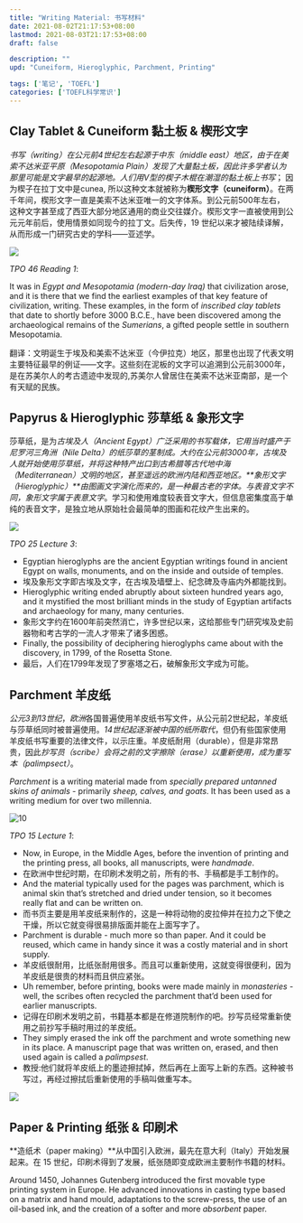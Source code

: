 ```yaml
---
title: "Writing Material: 书写材料"
date: 2021-08-02T21:17:53+08:00
lastmod: 2021-08-03T21:17:53+08:00
draft: false

description: ""
upd: "Cuneiform, Hieroglyphic, Parchment, Printing"

tags: ['笔记', 'TOEFL']
categories: ['TOEFL科学常识']
---
```


## Clay Tablet & Cuneiform 黏土板 & 楔形文字

*书写（writing）*在公元前4世纪左右起源于*中东（middle east）*地区，由于在*美索不达米亚平原（Mesopotamia Plain）*发现了大量黏土板，因此许多学者认为那里可能是文字最早的起源地。人们用V型的楔子木棍在潮湿的*黏土板上书写*； 因为楔子在拉丁文中是cunea, 所以这种文本就被称为**楔形文字（cuneiform）**。在两千年间，楔形文字一直是美索不达米亚唯一的文字体系。到公元前500年左右， 这种文字甚至成了西亚大部分地区通用的商业交往媒介。楔形文字一直被使用到公元元年前后，使用情景如同现今的拉丁文。后失传，19 世纪以来才被陆续译解，从而形成一门研究古史的学科——亚述学。

![](https://cdn.jsdelivr.net/gh/henrywu97/FigBed@master/Figs/20210816174035.jpg)

*TPO 46 Reading 1*:

It was in *Egypt and Mesopotamia (modern-day Iraq)* that civilization arose, and it is there that we find the earliest examples of that key feature of civilization, writing. These examples, in the form of *inscribed clay tablets* that date to shortly before 3000 B.C.E., have been discovered among the archaeological remains of the *Sumerians*, a gifted people settle in southern Mesopotamia.

翻译：文明诞生于埃及和美索不达米亚（今伊拉克）地区，那里也出现了代表文明主要特征最早的例证——文字。这些刻在泥板的文字可以追溯到公元前3000年，是在苏美尔人的考古遗迹中发现的,苏美尔人曾居住在美索不达米亚南部，是一个有天赋的民族。

## Papyrus & Hieroglyphic 莎草纸 & 象形文字

莎草纸，是为*古埃及人（Ancient Egypt）*广泛采用的书写载体，它用当时盛产于*尼罗河三角洲（Nile Delta）*的纸莎草的茎制成。大约在公元前3000年，古埃及人就开始使用莎草纸，并将这种特产出口到古希腊等古代地中海（Mediterranean）文明的地区，甚至遥远的欧洲内陆和西亚地区。**象形文字（Hieroglyphic）**由图画文字演化而来的，是一种最古老的字体。与表音文字不同，象形文字属于*表意文字*。学习和使用难度较表音文字大，但信息密集度高于单纯的表音文字，是独立地从原始社会最简单的图画和花纹产生出来的。

![](https://cdn.jsdelivr.net/gh/henrywu97/FigBed@master/Figs/20210816174106.jpg)

*TPO 25 Lecture 3*:

- Egyptian hieroglyphs are the ancient Egyptian writings found in ancient Egypt on walls, monuments, and on the inside and outside of temples. 
- 埃及象形文字即古埃及文字，在古埃及墙壁上、纪念碑及寺庙内外都能找到。
- Hieroglyphic writing ended abruptly about sixteen hundred years ago, and it mystified the most brilliant minds in the study of Egyptian artifacts and archaeology for many, many centuries.
- 象形文字约在1600年前突然消亡，许多世纪以来，这给那些专门研究埃及史前器物和考古学的一流人才带来了诸多困惑。
- Finally, the possibility of deciphering hieroglyphs came about with the discovery, in 1799, of the Rosetta Stone. 
- 最后，人们在1799年发现了罗塞塔之石，破解象形文字成为可能。

## Parchment 羊皮纸

*公元3到13世纪*，*欧洲*各国普遍使用羊皮纸书写文件，从公元前2世纪起，羊皮纸与莎草纸同时被普遍使用。*14世纪起逐渐被中国的纸所取代*，但仍有些国家使用羊皮纸书写重要的法律文件，以示庄重。羊皮纸耐用（durable），但是非常昂贵，因此*抄写员（scribe）*会将之前的*文字擦除（erase）*以重新使用，成为*重写本（palimpsect）*。

*Parchment* is a writing material made from *specially prepared untanned skins of animals* - primarily *sheep, calves, and goats*. It has been used as a writing medium for over two
millennia.

![10](https://cdn.jsdelivr.net/gh/henrywu97/FigBed@master/Figs/20210816174535.jpg)

*TPO 15 Lecture 1*:

- Now, in Europe, in the Middle Ages, before the invention of printing and the printing press, all books, all manuscripts, were *handmade*.
- 在欧洲中世纪时期，在印刷术发明之前，所有的书、手稿都是手工制作的。
- And the material typically used for the pages was parchment, which is animal skin that’s stretched and dried under tension, so it becomes really flat and can be written on. 
- 而书页主要是用羊皮纸来制作的，这是一种将动物的皮拉伸并在拉力之下使之干燥，所以它就变得很易排版面并能在上面写字了。
- Parchment is durable - much more so than paper. And it could be reused, which came in handy since it was a costly material and in short supply.
-  羊皮纸很耐用，比纸张耐用很多。而且可以重新使用，这就变得很便利，因为羊皮纸是很贵的材料而且供应紧张。
- Uh remember, before printing, books were made mainly in *monasteries* - well, the scribes often recycled the parchment that’d been used for earlier manuscripts. 
- 记得在印刷术发明之前，书籍基本都是在修道院制作的吧。抄写员经常重新使用之前抄写手稿时用过的羊皮纸。
- They simply erased the ink off the parchment and wrote something new in its place. A manuscript page that was written on, erased, and then used again is called a *palimpsest*. 
- 教授:他们就将羊皮纸上的墨迹擦拭掉，然后再在上面写上新的东西。这种被书写过，再经过擦拭后重新使用的手稿叫做重写本。

![](https://cdn.jsdelivr.net/gh/henrywu97/FigBed@master/Figs/20210816175055.jpg)

## Paper & Printing 纸张 & 印刷术

**造纸术（paper making）**从中国引入欧洲，最先在意大利（Italy）开始发展起来。在 15 世纪，印刷术得到了发展，纸张随即变成欧洲主要制作书籍的材料。

Around 1450, Johannes Gutenberg introduced the first movable type printing system in Europe. He advanced innovations in casting type based on a matrix and hand mould, adaptations to the screw-press, the use of an oil-based ink, and the creation of a softer and more *absorbent* paper.